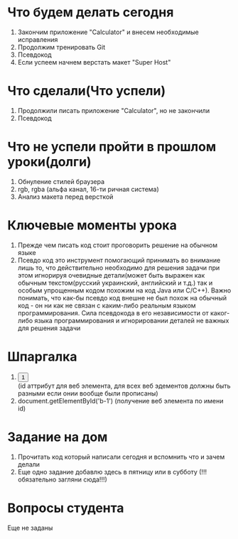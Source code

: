 # Что будем делать сегодня
1) Закончим приложение "Calculator"  и внесем необходимые исправления
2) Продолжим тренировать Git
3) Псевдокод
4) Если успеем начнем верстать макет "Super Host"

# Что сделали(Что успели)
1) Продолжили писать приложение "Calculator", но не закончили
2) Псевдокод

# Что не успели пройти в прошлом уроки(долги)
1) Обнуление стилей браузера
2) rgb, rgba (альфа канал, 16-ти ричная система)
3) Анализ макета перед версткой

# Ключевые моменты урока
1) Прежде чем писать код стоит проговорить решение на обычном языке
2) Псевдо код это инструмент помогающий принимать во внимание лишь то, что действительно необходимо для решения задачи
при этом игнорируя очевидные детали(может быть выражен как обычным текстом(русский украинский, английский и т.д.) так и особым упрощенным кодом похожим на код Java или С/С++). Важно понимать, что как-бы псевдо код внешне не был похож на обычный код - он ни как не связан с каким-либо реальным языком программирования. Сила псевдокода в его независимости от каког-либо языка программирования и игнорировании деталей не важных для решения задачи

# Шпаргалка
1) <button id="b-1" class="btn">1</button>  </br> (id аттрибут для веб элемента, для всех веб эдементов должны быть разными если онии вообще были прописаны)
2) document.getElementById('b-1') (получение веб элемента по имени id)

# Задание на дом
1) Прочитать код который написали сегодня и вспомнить что и зачем делали
2) Еще одно задание добавлю здесь в пятницу или в субботу (!!!обязательно загляни сюда!!!)

# Вопросы студента
Еще не заданы

